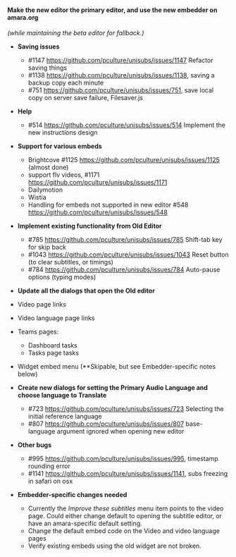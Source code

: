 #### Make the new editor the primary editor, and use the new embedder on amara.org
*(while maintaining the beta editor for fallback.)*

- **Saving issues**
  - #1147 https://github.com/pculture/unisubs/issues/1147 Refactor saving things
  - #1138 https://github.com/pculture/unisubs/issues/1138, saving a backup copy each minute
  - #751  https://github.com/pculture/unisubs/issues/751, save local copy on server save failure, Filesaver.js

- **Help**
  - #514 https://github.com/pculture/unisubs/issues/514 Implement the new instructions design

- **Support for various embeds**
  - Brightcove #1125 https://github.com/pculture/unisubs/issues/1125 (almost done)
  - support flv videos, #1171 https://github.com/pculture/unisubs/issues/1171
  - Dailymotion
  - Wistia
  - Handling for embeds not supported in new editor #548 https://github.com/pculture/unisubs/issues/548 

- **Implement existing functionality from Old Editor**
  - #785 https://github.com/pculture/unisubs/issues/785 Shift-tab key for skip back
  - #1043 https://github.com/pculture/unisubs/issues/1043 Reset button (to clear subtitles, or timings)
  - #784 https://github.com/pculture/unisubs/issues/784  Auto-pause options (typing modes)

- **Update all the dialogs that open the Old editor**
 - Video page links
 - Video language page links
 - Teams pages:
    - Dashboard tasks
    - Tasks page tasks
 - Widget embed menu (**Skipable, but see Embedder-specific notes below)

- **Create new dialogs for setting the Primary Audio Language and choose language to Translate**
  - #723 https://github.com/pculture/unisubs/issues/723 Selecting the initial reference language
  - #807 https://github.com/pculture/unisubs/issues/807 base-language argument ignored when opening new editor

- **Other bugs**
  - #995 https://github.com/pculture/unisubs/issues/995, timestamp rounding error
  - #1141 https://github.com/pculture/unisubs/issues/1141, subs freezing in safari on osx

- **Embedder-specific changes needed**
  - Currently the *Improve these subtitles* menu item points to the video page. Could either change default to opening the subtitle editor, or have an amara-specific default setting.
  - Change the default embed code on the Video and video language pages
  - Verify existing embeds using the old widget are not broken.


